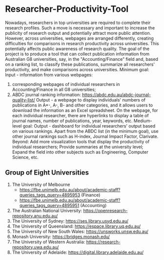 # Researcher-Productivity-Tool

Nowadays, researchers in top universities are required to complete their research profiles. Such a move is necessary and important to increase the publicity of research output and potentially attract more public attention. However, across universities, webpages are arranged differently, creating difficulties for comparisons in research productivity across universities. This potentially affects public awareness of research quality. The goal of the project is to produce a tool that can collect publication information from Australian G8 universities, say, in the "Accounting/Finance" field and, based on a ranking list, to classify these publications, summarize all researchers' productivity, and make comparisons across universities. Minimum goal: Input - information from various webpages: 

1) corresponding webpages of individual researchers in Accounting/Finance in all G8 universities; 
2) ABDC journal ranking information: https://abdc.edu.au/abdc-journal-quality-list/ Output - a webpage to display individuals' numbers of publications in A*-, A-, B- and other categories, and it allows users to download the information as an Excel spreadsheet. On the webpage, for each individual researcher, there are hyperlinks to display a table of journal names, number of publications, year, keywords, etc. Medium-level goal: Output - dashboard for individual researchers' output based on various rankings. Apart from the ABDC list (in the minimum goal), use other journal rankings such as H-index, Journal Impact Factor, Clarivate. Beyond: Add more visualization tools that display the productivity of individual researchers; Provide summaries at the university level; Expand the field into other subjects such as Engineering, Computer Science, etc.

## Group of Eight Universities

1. The University of Melbourne
    - https://fbe.unimelb.edu.au/about/academic-staff?queries_tags_query=4895953 (Finance)
    - https://fbe.unimelb.edu.au/about/academic-staff?queries_tags_query=4895951 (Accounting)
2. The Australian National University: https://openresearch-repository.anu.edu.au/
3. The University of Sydney: https://ses.library.usyd.edu.au/
4. The University of Queensland: https://espace.library.uq.edu.au/
5. The University of New South Wales: https://unsworks.unsw.edu.au/
6. Monash University: https://bridges.monash.edu/
7. The University of Western Australia: https://research-repository.uwa.edu.au/
8. The University of Adelaide: https://digital.library.adelaide.edu.au/
